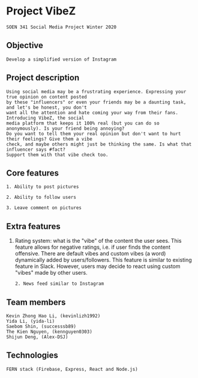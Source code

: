 # Project VibeZ

    SOEN 341 Social Media Project Winter 2020

## Objective

    Develop a simplified version of Instagram

## Project description

    Using social media may be a frustrating experience. Expressing your true opinion on content posted
    by these "influencers" or even your friends may be a daunting task, and let's be honest, you don't
    want all the attention and hate coming your way from their fans. Introducing VibeZ, the social
    media platform that keeps it 100% real (but you can do so anonymously). Is your friend being annoying?
    Do you want to tell them your real opinion but don't want to hurt their feelings? Give them a vibe
    check, and maybe others might just be thinking the same. Is what that influencer says #fact?
    Support them with that vibe check too.

## Core features

    1. Ability to post pictures

    2. Ability to follow users

    3. Leave comment on pictures

## Extra features

1.  Rating system: what is the "vibe" of the content the user sees.
    This feature allows for negative ratings, i.e. if user finds the content
    offensive. There are default vibes and custom vibes (a word) dynamically
    added by users/followers. This feature is similar to existing feature in Slack.
    However, users may decide to react using custom "vibes" made by other users.

        2. News feed similar to Instagram

## Team members

    Kevin Zhong Hao Li, (kevinlizh1992)
    Yida Li, (yida-li)
    Saebom Shin, (successsb89)
    The Kien Nguyen, (kennguyen0303)
    Shijun Deng, (Alex-DSJ)

## Technologies

    FERN stack (Firebase, Express, React and Node.js)
